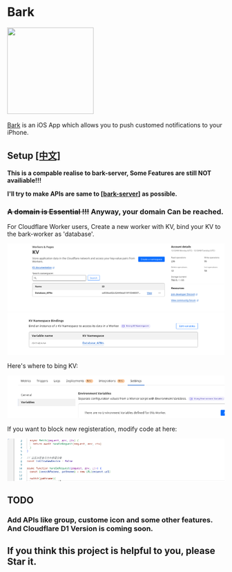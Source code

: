 # Bark

<img src="https://wx3.sinaimg.cn/mw690/0060lm7Tly1g0nfnjjxbbj30sg0sg757.jpg" width=200px height=200px />

[Bark](https://github.com/Finb/Bark) is an iOS App which allows you to push customed notifications to your iPhone.

## Setup [[中文]](README_zh.md)

**This is a compable realise to bark-server, Some Features are still NOT availiable!!!**

**I'll try to make APIs are same to [[bark-server](https://github.com/Finb/bark-server)] as possible.**

### ~~A domain is Essential !!!~~ Anyway, your domain Can be reached.

For Cloudflare Worker users, Create a new worker with KV, bind your KV to the bark-worker as 'database'.

<img src="doc/images/Screenshot from 2023-10-24 08-54-05.png">

<img src="doc/images/Screenshot from 2023-10-24 08-54-31.png">


Here's where to bing KV:

<img src="doc/images/Screenshot from 2023-10-25 22-05-51.png">

If you want to block new registeration, modify code at here:

<img src="doc/images/Screenshot from 2023-10-25 22-05-13.png">

## TODO

### Add APIs like group, custome icon and some other features. And Cloudflare D1 Version is coming soon.

## If you think this project is helpful to you, please Star it.


